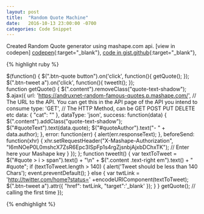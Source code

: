 ```yaml
---
layout: post
title:  "Random Quote Machine"
date:   2016-10-13 23:00:00 -0700
categories: Code Snippet
---
```


Created Random Quote generator using mashape.com api. 
[view in codepen] [codepen]{:target="_blank"}, [code in gist.github][gist]{:target="_blank"}, 

{% highlight ruby %}

 $(function() {
    $(".btn-quote button").on('click', function(){
      getQuote();
    });
    $(".btn-tweet a").on('click', function(){
      tweetIt();
    });    
    function getQuote() {
        $(".content").removeClass("quote-text-shadow");
        $.ajax({
          url: 'https://andruxnet-random-famous-quotes.p.mashape.com/', // The URL to the API. You can get this in the API page of the API you intend to consume
          type: 'GET', // The HTTP Method, can be GET POST PUT DELETE etc
          data: {
            "cat": ""
          },
          dataType: 'json',
          success: function(data) {
            $(".content").addClass("quote-text-shadow");
            $("#quoteText").text(data.quote);
            $("#quoteAuthor").text("- " + data.author);
          },
          error: function(err) {
            alert(err.responseText);
          },
          beforeSend: function(xhr) {
            xhr.setRequestHeader("X-Mashape-Authorization", "I6mNOeP0L0mshcX7ZsR6Epc3ISpFp1s4rgZjsnbjAjxbDChxTK"); // Enter here your Mashape key
          }
        });
    };
    function tweetIt() {
      var textToTweet = $("#quote > i > span").text() + "\n" + $(".content .text-right em").text() + " #quote";
       if (textToTweet.length > 140) {
        alert('Tweet should be less than 140 Chars');
        event.preventDefault();
       } else {
        var twtLink = 'http://twitter.com/home?status=' +encodeURIComponent(textToTweet);
        $(".btn-tweet a").attr({
          "href": twtLink,
          "target":'_blank'
        });
       }
    }
    getQuote(); // calling the first time
  });

{% endhighlight %}

[gist]: https://gist.github.com/alirokni/5cb2d061980b2666a5d6c884a03bbfce
[codepen]: https://s.codepen.io/rokni/debug/zKjbdo
